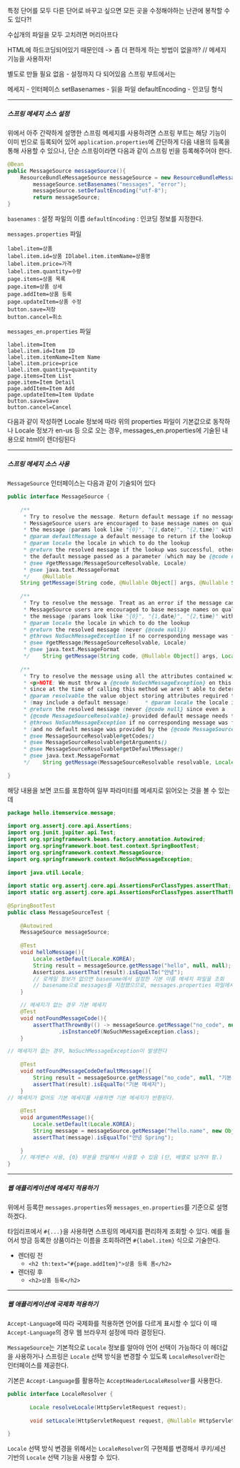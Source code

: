 
특정 단어를 모두 다른 단어로 바꾸고 싶으면 모든 곳을 수정해야하는 난관에 봉착할 수도 있다?!

수십개의 파일을 모두 고치려면 머리아프다

HTML에 하드코딩되어있기 때문인데 -> 좀 더 편하게 하는 방법이 없을까? // 메세지 기능을 사용하자!

별도로 만들 필요 없음 - 설정까지 다 되어있음 스프링 부트에서는

메세지 - 인터페이스
setBasenames - 읽을 파일
defaultEncoding - 인코딩 형식

---

##### 스프링 메세지 소스 설정

위에서 아주 간략하게 설명한 스프링 메세지를 사용하려면
스프링 부트는 해당 기능이 이미 빈으로 등록되어 있어 `application.properties`에 간단하게 다음 내용의 등록을 통해 사용할 수 있으나, 단순 스프링이라면 다음과 같이 스프링 빈을 등록해주어야 한다.

```java
@Bean
public MessageSource messageSource(){
	ResourceBundleMessageSource messageSource = new ResourceBundleMessageSource();
		messageSource.setBasenames("messages", "error");
		messageSource.setDefaultEncoding("utf-8");
		return messageSource;
}
```

`basenames` : 설정 파일의 이름
`defaultEncoding` : 인코딩 정보를 지정한다.

`messages.properties` 파일
```properties
label.item=상품  
label.item.id=상품 IDlabel.item.itemName=상품명  
label.item.price=가격  
label.item.quantity=수량  
page.items=상품 목록  
page.item=상품 상세  
page.addItem=상품 등록  
page.updateItem=상품 수정  
button.save=저장  
button.cancel=취소
```

`messages_en.properties` 파일
```
label.item=Item  
label.item.id=Item ID  
label.item.itemName=Item Name  
label.item.price=price  
label.item.quantity=quantity  
page.items=Item List  
page.item=Item Detail  
page.addItem=Item Add  
page.updateItem=Item Update  
button.save=Save  
button.cancel=Cancel
```

다음과 같이 작성하면 Locale 정보에 따라 위의 properties 파일이 기본값으로 동작하나
Locale 정보가 en-us 등 으로 오는 경우, messages_en.properties에 기술된 내용으로 html이 렌더링된다

---
##### 스프링 메세지 소스 사용

`MessageSource` 인터페이스는 다음과 같이 기술되어 있다

```java
public interface MessageSource {  
  
    /**  
     * Try to resolve the message. Return default message if no message was found.     * @param code the message code to look up, e.g. 'calculator.noRateSet'.  
     * MessageSource users are encouraged to base message names on qualified class     * or package names, avoiding potential conflicts and ensuring maximum clarity.     * @param args an array of arguments that will be filled in for params within  
     * the message (params look like "{0}", "{1,date}", "{2,time}" within a message),     * or {@code null} if none  
     * @param defaultMessage a default message to return if the lookup fails  
     * @param locale the locale in which to do the lookup  
     * @return the resolved message if the lookup was successful, otherwise  
     * the default message passed as a parameter (which may be {@code null})  
     * @see #getMessage(MessageSourceResolvable, Locale)  
     * @see java.text.MessageFormat  
     */    @Nullable  
    String getMessage(String code, @Nullable Object[] args, @Nullable String defaultMessage, Locale locale);  
  
    /**  
     * Try to resolve the message. Treat as an error if the message can't be found.     * @param code the message code to look up, e.g. 'calculator.noRateSet'.  
     * MessageSource users are encouraged to base message names on qualified class     * or package names, avoiding potential conflicts and ensuring maximum clarity.     * @param args an array of arguments that will be filled in for params within  
     * the message (params look like "{0}", "{1,date}", "{2,time}" within a message),     * or {@code null} if none  
     * @param locale the locale in which to do the lookup  
     * @return the resolved message (never {@code null})  
     * @throws NoSuchMessageException if no corresponding message was found  
     * @see #getMessage(MessageSourceResolvable, Locale)  
     * @see java.text.MessageFormat  
     */    String getMessage(String code, @Nullable Object[] args, Locale locale) throws NoSuchMessageException;  
  
    /**  
     * Try to resolve the message using all the attributes contained within the     * {@code MessageSourceResolvable} argument that was passed in.  
     * <p>NOTE: We must throw a {@code NoSuchMessageException} on this method  
     * since at the time of calling this method we aren't able to determine if the     * {@code defaultMessage} property of the resolvable is {@code null} or not.  
     * @param resolvable the value object storing attributes required to resolve a message  
     * (may include a default message)     * @param locale the locale in which to do the lookup  
     * @return the resolved message (never {@code null} since even a  
     * {@code MessageSourceResolvable}-provided default message needs to be non-null)  
     * @throws NoSuchMessageException if no corresponding message was found  
     * (and no default message was provided by the {@code MessageSourceResolvable})  
     * @see MessageSourceResolvable#getCodes()  
     * @see MessageSourceResolvable#getArguments()  
     * @see MessageSourceResolvable#getDefaultMessage()  
     * @see java.text.MessageFormat  
     */    String getMessage(MessageSourceResolvable resolvable, Locale locale) throws NoSuchMessageException;  
  
}
```

해당 내용을 보면 코드를 포함하여 일부 파라미터를 메세지로 읽어오는 것을 볼 수 있는데

```java
package hello.itemservice.message;  
  
import org.assertj.core.api.Assertions;  
import org.junit.jupiter.api.Test;  
import org.springframework.beans.factory.annotation.Autowired;  
import org.springframework.boot.test.context.SpringBootTest;  
import org.springframework.context.MessageSource;  
import org.springframework.context.NoSuchMessageException;  
  
import java.util.Locale;  
  
import static org.assertj.core.api.AssertionsForClassTypes.assertThat;  
import static org.assertj.core.api.AssertionsForClassTypes.assertThatThrownBy;  
  
@SpringBootTest  
public class MessageSourceTest {  
  
    @Autowired  
    MessageSource messageSource;  
  
    @Test  
    void helloMessage(){ 
        Locale.setDefault(Locale.KOREA);  
        String result = messageSource.getMessage("hello", null, null);  
        Assertions.assertThat(result).isEqualTo("안녕");  
        // 로케일 정보가 없으면 basename에서 설정한 기본 이름 메세지 파일을 조회
        // basename으로 messages를 지정했으므로, messages.properties 파일에서 데이터 조회
    }  

	// 메세지가 없는 경우 기본 메세지
    @Test  
    void notFoundMessageCode(){ 
        assertThatThrownBy(() -> messageSource.getMessage("no_code", null, null))  
                .isInstanceOf(NoSuchMessageException.class);  
    }  

// 메세지가 없는 경우, NoSuchMessageException이 발생한다
  
    @Test  
    void notFoundMessageCodeDefaultMessage(){  
        String result = messageSource.getMessage("no_code", null, "기본 메세지" ,null);  
        assertThat(result).isEqualTo("기본 메세지");  
    }  
// 메세지가 없어도 기본 메세지를 사용하면 기본 메세지가 반환된다.
  
    @Test  
    void argumentMessage(){  
        Locale.setDefault(Locale.KOREA);  
        String message = messageSource.getMessage("hello.name", new Object[]{"Spring"}, null);  
        assertThat(message).isEqualTo("안녕 Spring");  
  
    }  
    // 매개변수 사용, {0} 부분을 전달해서 사용할 수 있음 (단, 배열로 넘겨야 함.)
}
```

---
##### 웹 애플리케이션에 메세지 적용하기

위에서 등록한 `messages.properties`와 `messages_en.properties`를 기준으로 설명하겠다.

타임리프에서 `#{...}`을 사용하면 스프링의 메세지를 편리하게 조회할 수 있다.
예를 들어서 방금 등록한 상품이라는 이름을 조회하려면 `#{label.item}` 식으로 기술한다.

- 렌더링 전
	- `<h2 th:text="#{page.addItem}">상품 등록 폼</h2>`
- 렌더링 후
	- `<h2>상품 등록</h2>`

---
##### 웹 애플리케이션에 국제화 적용하기

`Accept-Language`에 따라 국제화를 적용하면 언어를 다르게 표시할 수 있다
이 때 `Accept-Language`의 경우 웹 브라우저 설정에 따라 결정된다.

`MessageSource`는 기본적으로 `Locale` 정보를 알아야 언어 선택이 가능하다
이 헤더값을 사용하거나 스프링은 `Locale` 선택 방식을 변경할 수 있도록 `LocaleResolver`라는 인터페이스를 제공한다.

기본은 `Accept-Language`를 활용하는 `AcceptHeaderLocaleResolver`를 사용한다.

```java
public interface LocaleResolver {  
  
       Locale resolveLocale(HttpServletRequest request);  
  
       void setLocale(HttpServletRequest request, @Nullable HttpServletResponse response, @Nullable Locale locale);  
  
}
```

`Locale` 선택 방식 변경을 위해서는 `LocaleResolver`의 구현체를 변경해서 쿠키/세션 기반의 `Locale` 선택 기능을 사용할 수 있다. 